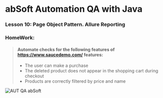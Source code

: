 # abSoft Automation QA with Java
### Lesson 10: Page Object Pattern. Allure Reporting

### HomeWork:
> #### Automate checks for the following features of https://www.saucedemo.com/ features:
>- The user can make a purchase
>- The deleted product does not appear in the shopping cart during checkout
>- Products are correctly filtered by price and name

![AUT QA abSoft](https://fra1.digitaloceanspaces.com/cdn.absoft/production/products/3b99fd90-3421-11ed-bc9a-17d59e2f50b4.png)